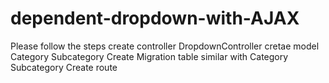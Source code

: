 # dependent-dropdown-with-AJAX
Please follow the steps
create controller DropdownController
cretae model Category Subcategory 
Create Migration table similar with Category Subcategory
Create route 
